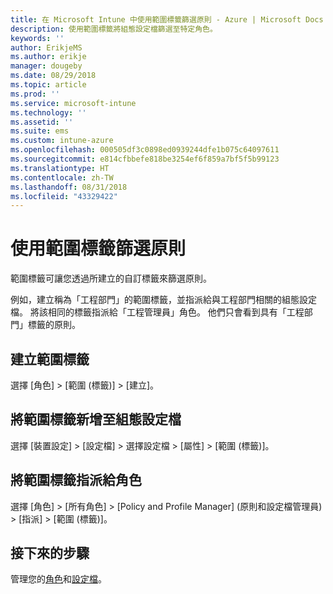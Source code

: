 ```yaml
---
title: 在 Microsoft Intune 中使用範圍標籤篩選原則 - Azure | Microsoft Docs
description: 使用範圍標籤將組態設定檔篩選至特定角色。
keywords: ''
author: ErikjeMS
ms.author: erikje
manager: dougeby
ms.date: 08/29/2018
ms.topic: article
ms.prod: ''
ms.service: microsoft-intune
ms.technology: ''
ms.assetid: ''
ms.suite: ems
ms.custom: intune-azure
ms.openlocfilehash: 000505df3c0898ed0939244dfe1b075c64097611
ms.sourcegitcommit: e814cfbbefe818be3254ef6f859a7bf5f5b99123
ms.translationtype: HT
ms.contentlocale: zh-TW
ms.lasthandoff: 08/31/2018
ms.locfileid: "43329422"
---
```

# <a name="use-scope-tags-to-filter-policies"></a>使用範圍標籤篩選原則

範圍標籤可讓您透過所建立的自訂標籤來篩選原則。

例如，建立稱為「工程部門」的範圍標籤，並指派給與工程部門相關的組態設定檔。 將該相同的標籤指派給「工程管理員」角色。 他們只會看到具有「工程部門」標籤的原則。

## <a name="to-create-a-scope-tag"></a>建立範圍標籤

選擇 [角色] > [範圍 (標籤)] > [建立]。

## <a name="to-add-a-scope-tag-to-a-configuration-profile"></a>將範圍標籤新增至組態設定檔

選擇 [裝置設定] > [設定檔] > 選擇設定檔 > [屬性] > [範圍 (標籤)]。

## <a name="to-assign-a-scope-tag-to-a-role"></a>將範圍標籤指派給角色

選擇 [角色] > [所有角色] > [Policy and Profile Manager] \(原則和設定檔管理員\) > [指派] > [範圍 (標籤)]。

## <a name="next-steps"></a>接下來的步驟

管理您的[角色](role-based-access-control.md)和[設定檔](device-profile-assign.md)。

